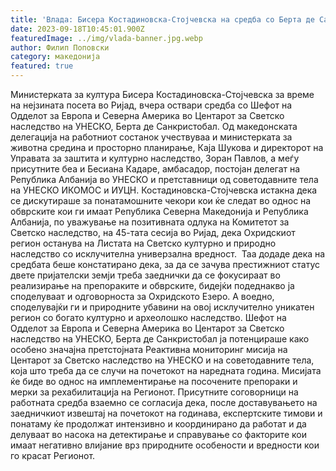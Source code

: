```yaml
---
title: 'Влада: Бисера Костадиновска-Стојчевска на средба со Берта де Санкристобал - За да се зачува престижниот статус на Охридскиот регион, двете пријателски земји треба заеднички да се фокусираат во реализирање на препораките и обврските - 17 СЕПТЕМВРИ 2023'
date: 2023-09-18T10:45:01.900Z
featuredImage: ../img/vlada-banner.jpg.webp
author: Филип Поповски
category: македонија
featured: true
---
```

Министерката за култура Бисера Костадиновска-Стојчевска за време на нејзината посета во Ријад, вчера оствари средба со Шефот на Одделот за Европа и Северна Америка во Центарот за Светско наследство на УНЕСКО, Берта де Санкристобал.
Од македонската делегација на работниот состанок учествуваа и министерката за животна средина и просторно планирање, Каја Шукова и директорот на Управата за заштита и културно наследство, Зоран Павлов, а меѓу присутните беа и Бесиана Кадаре, амбасадор, постојан делегат на Република Албанија во УНЕСКО и претставници од советодавните тела на УНЕСКО ИКОМОС и ИУЦН.
Костадиновска-Стојчевска истакна дека се дискутираше за понатамошните чекори кои ќе следат во однос на обврските кои ги имаат Република Северна Македонија и Република Албанија, по уважување на позитивната одлука на Комитетот за Светско наследство, на 45-тата сесија во Ријад, дека Охридскиот регион останува на Листата на Светско културно и природно наследство со исклучителна универзална вредност. 
Таа додаде дека на средбата беше констатирано дека, за да се зачува престижниот статус двете пријателски земји треба заеднички да се фокусираат во реализирање на препораките и обврските, бидејќи подеднакво ја споделуваат и одговорноста за Охридското Езеро. А воедно, споделувајќи ги и природните убавини на овој исклучително уникатен регион со богато културно и археолошко наследство.
Шефот на Одделот за Европа и Северна Америка во Центарот за Светско наследство на УНЕСКО, Берта де Санкристобал ја потенцираше како особено значајна претстојната Реактивна мониторинг мисија на Центарот за Светско наследство на УНЕСКО и на советодавните тела, која што треба да се случи на почетокот на наредната година. Мисијата ќе биде во однос на имплементирање на посочените препораки и мерки за рехабилитација на Регионот.
Присутните соговорници на работната средба взаемно се согласија дека, после доставувањето на заедничкиот извештај на почетокот на годинава, експертските тимови и понатаму ќе продолжат интензивно и координирано да работат и да делуваат во насока на детектирање и справување со факторите кои имаат негативно влијание врз природните особености и вредности кои го красат Регионот.
 
